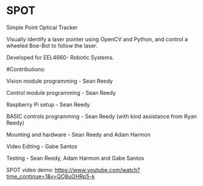 # SPOT

Simple Point Optical Tracker 

Visually identify a laser pointer using OpenCV and Python, and control a wheeled Boe-Bot to follow the laser. 

Developed  for EEL4660- Robotic Systems. 

#Contributions: 

Vision module programming - Sean Reedy 

Control module programming - Sean Reedy 

Raspberry Pi setup - Sean Reedy 

BASIC controls programming - Sean Reedy (with kind assistance from Ryan Reedy)  

Mounting and hardware - Sean Reedy and Adam Harmon

Video Editing - Gabe Santos 

Testing - Sean Reedy, Adam Harmon and Gabe Santos 


SPOT video demo: https://www.youtube.com/watch?time_continue=1&v=QO8uOHRp5-k
